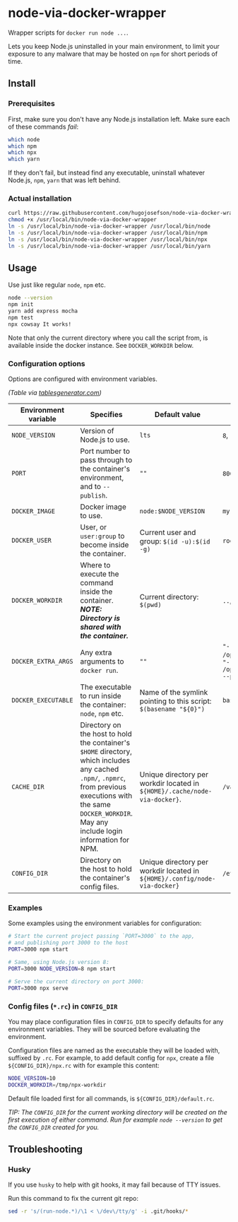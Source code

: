 # node-via-docker-wrapper

Wrapper scripts for `docker run node ...`.

Lets you keep Node.js uninstalled in your main environment, to limit
your exposure to any malware that may be hosted on `npm` for short
periods of time.

## Install

### Prerequisites

First, make sure you don't have any Node.js installation left. Make sure
each of these commands *fail*:

```bash
which node
which npm
which npx
which yarn
```

If they don't fail, but instead find any executable, uninstall whatever
Node.js, `npm`, `yarn` that was left behind.

### Actual installation

```bash
curl https://raw.githubusercontent.com/hugojosefson/node-via-docker-wrapper/master/node-via-docker-wrapper -o /usr/local/bin/node-via-docker-wrapper
chmod +x /usr/local/bin/node-via-docker-wrapper
ln -s /usr/local/bin/node-via-docker-wrapper /usr/local/bin/node
ln -s /usr/local/bin/node-via-docker-wrapper /usr/local/bin/npm
ln -s /usr/local/bin/node-via-docker-wrapper /usr/local/bin/npx
ln -s /usr/local/bin/node-via-docker-wrapper /usr/local/bin/yarn
```

## Usage

Use just like regular `node`, `npm` etc.

```bash
node --version
npm init
yarn add express mocha
npm test
npx cowsay It works!
```

Note that only the current directory where you call the script from, is
available inside the docker instance. See `DOCKER_WORKDIR`
below.

### Configuration options

Options are configured with environment variables.

*(Table via
[tablesgenerator.com](https://www.tablesgenerator.com/markdown_tables))*

| Environment variable | Specifies                                                                                                                                                                                                         | Default value                                                              | Example values                                                                                              | Valid values                                          |
|----------------------|-------------------------------------------------------------------------------------------------------------------------------------------------------------------------------------------------------------------|----------------------------------------------------------------------------|-------------------------------------------------------------------------------------------------------------|-------------------------------------------------------|
| `NODE_VERSION`       | Version of Node.js to use.                                                                                                                                                                                        | `lts`                                                                      | `8`, `10.2.2`, `stable`                                                                                     | Tags from https://hub.docker.com/_/node               |
| `PORT`               | Port number to pass through to the container's environment, and to `--publish`.                                                                                                                                   | `""`                                                                       | `8000`, `1234`                                                                                              | Any port number.                                      |
| `DOCKER_IMAGE`       | Docker image to use.                                                                                                                                                                                              | `node:$NODE_VERSION`                                                       | `my-special-node:latest`                                                                                    | Any valid Docker image reference.                     |
| `DOCKER_USER`        | User, or `user:group` to become inside the container.                                                                                                                                                             | Current user and group: `$(id -u):$(id -g)`                                | `root`, `1000`, `1000:1000`                                                                                 | https://docs.docker.com/engine/reference/run/#user    |
| `DOCKER_WORKDIR`     | Where to execute the command inside the container. ***NOTE: Directory is shared with the container.***                                                                                                            | Current directory: `$(pwd)`                                                | `..`, `/tmp/somedir`                                                                                        | https://docs.docker.com/engine/reference/run/#workdir |
| `DOCKER_EXTRA_ARGS`  | Any extra arguments to `docker run`.                                                                                                                                                                              | `""`                                                                       | `"--volume /opt/extralibs:/opt/extralibs"`,  `"--volume /opt/extralibs:/opt/extralibs --publish 8001:8001"` | https://docs.docker.com/engine/reference/run/         |
| `DOCKER_EXECUTABLE`  | The executable to run inside the container: `node`, `npm` etc.                                                                                                                                                    | Name of the symlink pointing to this script: `$(basename "${0}")`          | `bash`                                                                                                      | Any valid executable inside the Docker container.     |
| `CACHE_DIR`          | Directory on the host to hold the container's `$HOME` directory, which includes any cached `.npm/`, `.npmrc`, from previous executions with the same `DOCKER_WORKDIR`. May any include login information for NPM. | Unique directory per workdir located in `${HOME}/.cache/node-via-docker}`. | `/var/cache/common-npm-cache`                                                                               | Any directory on the host.                            |
| `CONFIG_DIR`         | Directory on the host to hold the container's config files.                                                                                                                                                       | Unique directory per workdir located in `${HOME}/.config/node-via-docker}` | `/etc/node-via-docker`                                                                                      | Any directory on the host.                            |

### Examples

Some examples using the environment variables for configuration:

```bash
# Start the current project passing `PORT=3000` to the app,
# and publishing port 3000 to the host
PORT=3000 npm start

# Same, using Node.js version 8:
PORT=3000 NODE_VERSION=8 npm start

# Serve the current directory on port 3000:
PORT=3000 npx serve

```

### Config files (`*.rc`) in `CONFIG_DIR`

You may place configuration files in `CONFIG_DIR` to specify defaults
for any environment variables. They will be sourced before evaluating
the environment.

Configuration files are named as the executable they will be loaded
with, suffixed by `.rc`. For example, to add default config for `npx`,
create a file `${CONFIG_DIR}/npx.rc` with for example this content:

```bash
NODE_VERSION=10
DOCKER_WORKDIR=/tmp/npx-workdir
```

Default file loaded first for all commands, is
`${CONFIG_DIR}/default.rc`.

*TIP: The `CONFIG_DIR` for the current working directory will be created
on the first execution of either command. Run for example `node
--version` to get the `CONFIG_DIR` created for you.*

## Troubleshooting

### Husky

If you use `husky` to help with git hooks, it may fail because of TTY
issues.

Run this command to fix the current git repo:

```bash
sed -r 's/(run-node.*)/\1 < \/dev\/tty/g' -i .git/hooks/*
```

